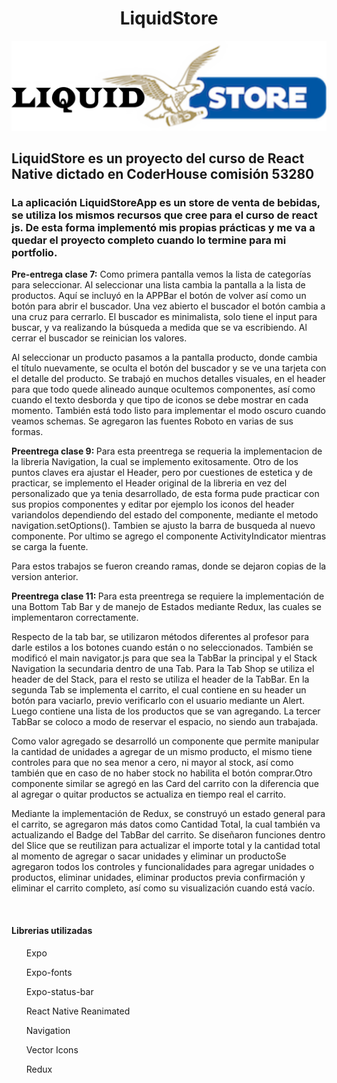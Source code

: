 <h1 align="center" id="title">LiquidStore</h1>

<p align="center"><img src="https://raw.githubusercontent.com/juanPabloSarobe/react-47225/main/src/assets/img/liquidStoreLogo.png" alt="project-image"></p>

<h2 id="description">LiquidStore es un proyecto del curso de React Native dictado en CoderHouse comisión 53280</h2>

 <h3>  La aplicación LiquidStoreApp es un store de venta de bebidas, se utiliza los mismos recursos que cree para el curso de react js.
De esta forma implementó mis propias prácticas y me va a quedar el proyecto completo cuando lo termine para mi portfolio.
</h3>
<p ><strong> Pre-entrega clase 7:</strong> Como primera pantalla vemos la lista de categorías para seleccionar. Al seleccionar una lista cambia la pantalla a la lista de productos. Aquí se incluyó en la APPBar el botón de volver así como un botón para abrir el buscador.
Una vez abierto el buscador el botón cambia a una cruz para cerrarlo.
El buscador es minimalista, solo tiene el input para buscar, y va realizando la búsqueda a medida que se va escribiendo. Al cerrar el buscador se reinician los valores.

Al seleccionar un producto pasamos a la pantalla producto, donde cambia el título nuevamente, se oculta el botón del buscador y se ve una tarjeta con el detalle del producto.
Se trabajó en muchos detalles visuales, en el header para que todo quede alineado aunque ocultemos componentes, así como cuando el texto desborda y que tipo de iconos se debe mostrar en cada momento. También está todo listo para implementar el modo oscuro cuando veamos schemas.
Se agregaron las fuentes Roboto en varias de sus formas.</p>

<p><strong> Preentrega clase 9: </strong>Para esta preentrega se requeria la implementacion de la libreria Navigation, la cual se implemento exitosamente. Otro de los puntos claves era ajustar el Header, pero por cuestiones de estetica y de practicar, se implemento el Header original de la libreria en vez del personalizado que ya tenia desarrollado, de esta forma pude practicar con sus propios componentes y editar por ejemplo los iconos del header variandolos dependiendo del estado del componente, mediante el metodo navigation.setOptions().
Tambien se ajusto la barra de busqueda al nuevo componente.
Por ultimo se agrego el componente ActivityIndicator mientras se carga la fuente.

Para estos trabajos se fueron creando ramas, donde se dejaron copias de la version anterior.

</p>
<p><strong> Preentrega clase 11: </strong> Para esta preentrega se requiere la implementación de una Bottom Tab Bar y de manejo de Estados mediante Redux, las cuales se implementaron correctamente.

Respecto de la tab bar, se utilizaron métodos diferentes al profesor para darle estilos a los botones cuando están o no seleccionados. También se modificó el main navigator.js para que sea la TabBar la principal y el Stack Navigation la secundaria dentro de una Tab. Para la Tab Shop se utiliza el header de del Stack, para el resto se utiliza el header de la TabBar.
En la segunda Tab se implementa el carrito, el cual contiene en su header un botón para vaciarlo, previo verificarlo con el usuario mediante un Alert.
Luego contiene una lista de los productos que se van agregando.
La tercer TabBar se coloco a modo de reservar el espacio, no siendo aun trabajada.

Como valor agregado se desarrolló un componente que permite manipular la cantidad de unidades a agregar de un mismo producto, el mismo tiene controles para que no sea menor a cero, ni mayor al stock, así como también que en caso de no haber stock no habilita el botón comprar.Otro componente similar se agregó en las Card del carrito con la diferencia que al agregar o quitar productos se actualiza en tiempo real el carrito.

Mediante la implementación de Redux, se construyó un estado general para el carrito, se agregaron más datos como Cantidad Total, la cual también va actualizando el Badge del TabBar del carrito.
Se diseñaron funciones dentro del Slice que se reutilizan para actualizar el importe total y la cantidad total al momento de agregar o sacar unidades y eliminar un productoSe agregaron todos los controles y funcionalidades para agregar unidades o productos, eliminar unidades, eliminar productos previa confirmación y eliminar el carrito completo, así como su visualización cuando está vacío.

</p>
<br>

<h4>Librerias utilizadas </h4> 
<ul>Expo </ul>
<ul>Expo-fonts </ul>
<ul>Expo-status-bar </ul>
<ul>React Native Reanimated </ul>
<ul>Navigation </ul>
<ul>Vector Icons </ul>
<ul>Redux </ul>

